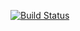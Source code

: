[![Build Status](https://travis-ci.com/lorenzoUnipd/assignment2.svg?branch=main)](https://travis-ci.com/lorenzoUnipd/assignment2)
